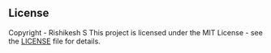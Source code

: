 ## License

Copyright - Rishikesh S
This project is licensed under the MIT License - see the [LICENSE](LICENSE) file for details.

